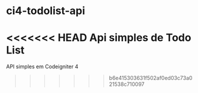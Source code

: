 # ci4-todolist-api
<<<<<<< HEAD
Api simples de Todo List
=======
API simples em Codeigniter 4
>>>>>>> b6e415303631f502af0ed03c73a021538c710097

